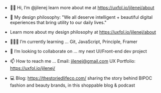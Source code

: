- 👋🏾 Hi, I’m @jilenej learn more about me at https://uxfol.io/jilenej/about

- 🎨 My design philosophy: "We all deserve intelligent + beautiful digital experiences that bring utility to our daily lives." 
- Learn more about my design philosophy at https://uxfol.io/jilenej/about 

- 👩🏾‍💻 I’m currently learning ... Git, JavaScript, Principle, Framer

- 🤝 I’m looking to collaborate on ... my next UI/Front-end dev project

- 📫 How to reach me ... Email: jilenej@gmail.com UX Portfolio: https://uxfol.io/jilenej/

- 💻 Blog: https://thestoriedlifeco.com/ sharing the story behind BIPOC fashion and beauty brands, in this shoppable blog & podcast

<!---
jilenej/jilenej is a ✨ special ✨ repository because its `README.md` (this file) appears on your GitHub profile.
You can click the Preview link to take a look at your changes.
--->
